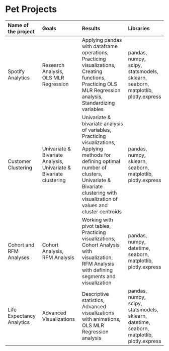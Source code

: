 # Pet Projects

| Name of the project | Goals | Results | Libraries |
| :--- | :--- | :--- | :--- | 
| Spotify Analytics | Research Analysis, <br> OLS MLR Regression | Applying pandas with dataframe operations, <br> Practicing visualizations, <br> Creating functions, <br> Practicing OLS MLR Regression analysis, <br> Standardizing variables | pandas, <br> numpy, <br> scipy, <br> statsmodels, <br> sklearn, <br> seaborn, <br> matplotlib, <br> plotly.express |
| Customer Clustering | Univariate & Bivariate Analysis, <br> Univariate & Bivariate clustering | Univariate & bivariate analysis of variables, <br> Practicing visualizations, <br> Applying methods for defining optimal number of clusters, <br> Univariate & Bivariate clustering with visualization of values and cluster centroids | pandas, <br> numpy, <br> sklearn, <br> seaborn, <br> matplotlib, <br> plotly.express |
| Cohort and RFM Analyses | Cohort Analysis, <br> RFM Analysis | Working with pivot tables, <br> Practicing visualizations, <br> Cohort Analysis with visualization, <br> RFM Analysis with defining segments and visualization | pandas, <br> numpy, <br> datetime, <br> seaborn, <br> matplotlib, <br> plotly.express |
| Life Expectancy Analytics | Advanced Visualizations | Descriptive statistics, <br> Advanced visualizations with animations, <br> OLS MLR Regression analysis | pandas, <br> numpy, <br> scipy, <br> statsmodels, <br> sklearn, <br> datetime, <br> seaborn, <br> matplotlib, <br> plotly.express |
